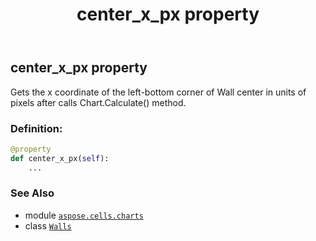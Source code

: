 ﻿---
title: center_x_px property
second_title: Aspose.Cells for Python via .NET API References
description: 
type: docs
weight: 90
url: /aspose.cells.charts/walls/center_x_px/
is_root: false
---

## center_x_px property


Gets the x coordinate of the left-bottom corner of Wall center in units of pixels after calls Chart.Calculate() method.
### Definition:
```python
@property
def center_x_px(self):
    ...
```

### See Also
* module [`aspose.cells.charts`](../../)
* class [`Walls`](/cells/python-net/aspose.cells.charts/walls)
